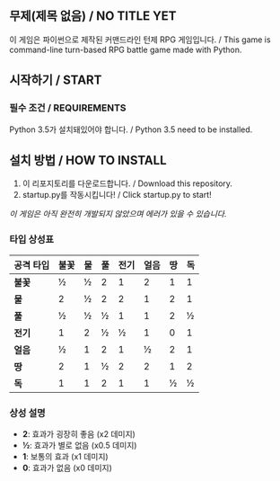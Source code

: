 ## **무제(제목 없음) / NO TITLE YET**

이 게임은 파이썬으로 제작된 커맨드라인 턴제 RPG 게임입니다. / This game is command-line turn-based RPG battle game made with Python.

## **시작하기 / START**
### 필수 조건 / REQUIREMENTS
  Python 3.5가 설치돼있어야 합니다. / Python 3.5 need to be installed.

## **설치 방법 / HOW TO INSTALL**
  1. 이 리포지토리를 다운로드합니다. / Download this repository.
  2. startup.py를 작동시킵니다! / Click startup.py to start!



*이 게임은 아직 완전히 개발되지 않았으며 에러가 있을 수 있습니다.*

### **타입 상성표**

| 공격 타입  | 불꽃  | 물    | 풀    | 전기  | 얼음  | 땅    | 독    |
|------------|-------|-------|-------|-------|-------|-------|-------|
| **불꽃**   | ½     | ½     | 2     | 1     | 2     | 1     | 1     |
| **물**     | 2     | ½     | 2     | 2     | 1     | 2     | 1     |
| **풀**     | ½     | ½     | ½     | 1     | 1     | 2     | ½     |
| **전기**   | 1     | 2     | ½     | ½     | 1     | 0     | 1     |
| **얼음**   | ½     | 1     | 2     | 1     | ½     | 2     | 1     |
| **땅**     | 2     | 1     | ½     | 2     | 2     | 1     | 2     |
| **독**     | 1     | 1     | 2     | 1     | 1     | ½     | ½     |

### 상성 설명
- **2**: 효과가 굉장히 좋음 (x2 데미지)
- **½**: 효과가 별로 없음 (x0.5 데미지)
- **1**: 보통의 효과 (x1 데미지)
- **0**: 효과가 없음 (x0 데미지)
